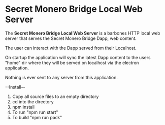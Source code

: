 # Secret Monero Bridge Local Web Server

The **Secret Monero Bridge Local Web Server** is a barbones HTTP local web server that serves the Secret Monero Bridge Dapp, web content.  

The user can interact with the Dapp served from their Localhost.

On startup the application will sync the latest Dapp content to the users "home" dir where they will be served on localhost via the electron application.

Nothing is ever sent to any server from this application.


--Install--
1. Copy all source files to an empty directory
2. cd into the directory
3. npm install
4. To run "npm run start"
5. To build "npm run pack"
